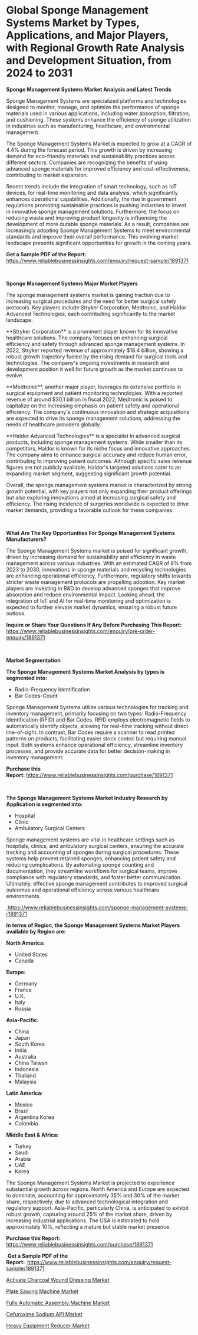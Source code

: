 <p><h1>Global Sponge Management Systems Market by Types, Applications, and Major Players, with Regional Growth Rate Analysis and Development Situation, from 2024 to 2031</h1></p><p><strong>Sponge Management Systems Market Analysis and Latest Trends</strong></p>
<p><p>Sponge Management Systems are specialized platforms and technologies designed to monitor, manage, and optimize the performance of sponge materials used in various applications, including water absorption, filtration, and cushioning. These systems enhance the efficiency of sponge utilization in industries such as manufacturing, healthcare, and environmental management.</p><p>The Sponge Management Systems Market is expected to grow at a CAGR of 4.4% during the forecast period. This growth is driven by increasing demand for eco-friendly materials and sustainability practices across different sectors. Companies are recognizing the benefits of using advanced sponge materials for improved efficiency and cost-effectiveness, contributing to market expansion. </p><p>Recent trends include the integration of smart technology, such as IoT devices, for real-time monitoring and data analysis, which significantly enhances operational capabilities. Additionally, the rise in government regulations promoting sustainable practices is pushing industries to invest in innovative sponge management solutions. Furthermore, the focus on reducing waste and improving product longevity is influencing the development of more durable sponge materials. As a result, companies are increasingly adopting Sponge Management Systems to meet environmental standards and improve their overall performance. This evolving market landscape presents significant opportunities for growth in the coming years.</p></p>
<p><strong>Get a Sample PDF of the Report:&nbsp;</strong> <a href="https://www.reliablebusinessinsights.com/enquiry/request-sample/1891371?utm_campaign=1571&utm_medium=2&utm_source=Github&utm_content=ia&utm_term=24102024&utm_id=sponge-management-systems">https://www.reliablebusinessinsights.com/enquiry/request-sample/1891371</a></p>
<p>&nbsp;</p>
<p><strong>Sponge Management Systems Major Market Players</strong></p>
<p><p>The sponge management systems market is gaining traction due to increasing surgical procedures and the need for better surgical safety protocols. Key players include Stryker Corporation, Medtronic, and Haldor Advanced Technologies, each contributing significantly to the market landscape.</p><p>**Stryker Corporation** is a prominent player known for its innovative healthcare solutions. The company focuses on enhancing surgical efficiency and safety through advanced sponge management systems. In 2022, Stryker reported revenue of approximately $18.4 billion, showing a robust growth trajectory fueled by the rising demand for surgical tools and technologies. The company's ongoing investments in research and development position it well for future growth as the market continues to evolve.</p><p>**Medtronic**, another major player, leverages its extensive portfolio in surgical equipment and patient monitoring technologies. With a reported revenue of around $30.1 billion in fiscal 2022, Medtronic is poised to capitalize on the increasing emphasis on patient safety and operational efficiency. The company's continuous innovation and strategic acquisitions are expected to drive its sponge management solutions, addressing the needs of healthcare providers globally.</p><p>**Haldor Advanced Technologies** is a specialist in advanced surgical products, including sponge management systems. While smaller than its competitors, Haldor is known for its niche focus and innovative approaches. The company aims to enhance surgical accuracy and reduce human error, contributing to improving patient outcomes. Although specific sales revenue figures are not publicly available, Haldor's targeted solutions cater to an expanding market segment, suggesting significant growth potential.</p><p>Overall, the sponge management systems market is characterized by strong growth potential, with key players not only expanding their product offerings but also exploring innovations aimed at increasing surgical safety and efficiency. The rising incidence of surgeries worldwide is expected to drive market demands, providing a favorable outlook for these companies.</p></p>
<p>&nbsp;</p>
<p><strong>What Are The Key Opportunities For Sponge Management Systems Manufacturers?</strong></p>
<p><p>The Sponge Management Systems market is poised for significant growth, driven by increasing demand for sustainability and efficiency in waste management across various industries. With an estimated CAGR of 8% from 2023 to 2030, innovations in sponge materials and recycling technologies are enhancing operational efficiency. Furthermore, regulatory shifts towards stricter waste management protocols are propelling adoption. Key market players are investing in R&D to develop advanced sponges that improve absorption and reduce environmental impact. Looking ahead, the integration of IoT and AI for real-time monitoring and optimization is expected to further elevate market dynamics, ensuring a robust future outlook.</p></p>
<p><strong>Inquire or Share Your Questions If Any Before Purchasing This Report:</strong> <a href="https://www.reliablebusinessinsights.com/enquiry/pre-order-enquiry/1891371?utm_campaign=1571&utm_medium=2&utm_source=Github&utm_content=ia&utm_term=24102024&utm_id=sponge-management-systems">https://www.reliablebusinessinsights.com/enquiry/pre-order-enquiry/1891371</a></p>
<p>&nbsp;</p>
<p><strong>Market Segmentation</strong></p>
<p><strong>The Sponge Management Systems Market Analysis by types is segmented into:</strong></p>
<p><ul><li>Radio-Frequency Identification</li><li>Bar Codes-Count</li></ul></p>
<p><p>Sponge Management Systems utilize various technologies for tracking and inventory management, primarily focusing on two types: Radio-Frequency Identification (RFID) and Bar Codes. RFID employs electromagnetic fields to automatically identify objects, allowing for real-time tracking without direct line-of-sight. In contrast, Bar Codes require a scanner to read printed patterns on products, facilitating easier stock control but requiring manual input. Both systems enhance operational efficiency, streamline inventory processes, and provide accurate data for better decision-making in inventory management.</p></p>
<p><strong>Purchase this Report:&nbsp;</strong><a href="https://www.reliablebusinessinsights.com/purchase/1891371?utm_campaign=1571&utm_medium=2&utm_source=Github&utm_content=ia&utm_term=24102024&utm_id=sponge-management-systems">https://www.reliablebusinessinsights.com/purchase/1891371</a></p>
<p>&nbsp;</p>
<p><strong>The Sponge Management Systems Market Industry Research by Application is segmented into:</strong></p>
<p><ul><li>Hospital</li><li>Clinic</li><li>Ambulatory Surgical Centers</li></ul></p>
<p><p>Sponge management systems are vital in healthcare settings such as hospitals, clinics, and ambulatory surgical centers, ensuring the accurate tracking and accounting of sponges during surgical procedures. These systems help prevent retained sponges, enhancing patient safety and reducing complications. By automating sponge counting and documentation, they streamline workflows for surgical teams, improve compliance with regulatory standards, and foster better communication. Ultimately, effective sponge management contributes to improved surgical outcomes and operational efficiency across various healthcare environments.</p></p>
<p><a href="https://www.reliablebusinessinsights.com/sponge-management-systems-r1891371?utm_campaign=1571&utm_medium=2&utm_source=Github&utm_content=ia&utm_term=24102024&utm_id=sponge-management-systems">&nbsp;https://www.reliablebusinessinsights.com/sponge-management-systems-r1891371</a></p>
<p><strong>In terms of Region, the Sponge Management Systems Market Players available by Region are:</strong></p>
<p>
    <p> <strong> North America: </strong>
        <ul>
            <li>United States</li>
            <li>Canada</li>
        </ul>
        </p> 
    <p> <strong> Europe: </strong>
        <ul>
            <li>Germany</li>
            <li>France</li>
            <li>U.K.</li>
            <li>Italy</li>
            <li>Russia</li>
        </ul>
        </p> 
    <p> <strong> Asia-Pacific: </strong>
        <ul>
            <li>China</li>
            <li>Japan</li>
            <li>South Korea</li>
            <li>India</li>
            <li>Australia</li>
            <li>China Taiwan</li>
            <li>Indonesia</li>
            <li>Thailand</li>
            <li>Malaysia</li>
        </ul>
        </p> 
    <p> <strong> Latin America: </strong>
        <ul>
            <li>Mexico</li>
            <li>Brazil</li>
            <li>Argentina Korea</li>
            <li>Colombia</li>
        </ul>
        </p> 
    <p> <strong> Middle East & Africa: </strong>
        <ul>
            <li>Turkey</li>
            <li>Saudi</li>
            <li>Arabia</li>
            <li>UAE</li>
            <li>Korea</li>
        </ul>
    </p>
    </p>
<p><p>The Sponge Management Systems Market is projected to experience substantial growth across regions. North America and Europe are expected to dominate, accounting for approximately 35% and 30% of the market share, respectively, due to advanced technological integration and regulatory support. Asia-Pacific, particularly China, is anticipated to exhibit robust growth, capturing around 25% of the market share, driven by increasing industrial applications. The USA is estimated to hold approximately 10%, reflecting a mature but stable market presence.</p></p>
<p><strong>Purchase this Report: </strong><a href="https://www.reliablebusinessinsights.com/purchase/1891371?utm_campaign=1571&utm_medium=2&utm_source=Github&utm_content=ia&utm_term=24102024&utm_id=sponge-management-systems">https://www.reliablebusinessinsights.com/purchase/1891371</a></p>
<p>&nbsp;<strong>Get a Sample PDF of the Report:&nbsp;&nbsp;</strong><a href="https://www.reliablebusinessinsights.com/enquiry/request-sample/1891371?utm_campaign=1571&utm_medium=2&utm_source=Github&utm_content=ia&utm_term=24102024&utm_id=sponge-management-systems">https://www.reliablebusinessinsights.com/enquiry/request-sample/1891371</a></p>
<p><strong></strong></p>
<p><p><a href="https://www.linkedin.com/pulse/global-perspectives-activate-charcoal-wound-dressing-market-lmdtf?utm_campaign=1571&utm_medium=2&utm_source=Github&utm_content=ia&utm_term=24102024&utm_id=sponge-management-systems">Activate Charcoal Wound Dressing Market</a></p><p><a href="https://www.linkedin.com/pulse/plate-sawing-machine-market-global-share-ranking-overall-sales-mfn0f?utm_campaign=1571&utm_medium=2&utm_source=Github&utm_content=ia&utm_term=24102024&utm_id=sponge-management-systems">Plate Sawing Machine Market</a></p><p><a href="https://www.linkedin.com/pulse/fully-automatic-assembly-machine-value-chain-analysis-from-g4ldf?utm_campaign=1571&utm_medium=2&utm_source=Github&utm_content=ia&utm_term=24102024&utm_id=sponge-management-systems">Fully Automatic Assembly Machine Market</a></p><p><a href="https://github.com/hgf64gh/Market-Research-Report-List-1/blob/main/cefuroxime-sodium-api-market.md?utm_campaign=1571&utm_medium=2&utm_source=Github&utm_content=ia&utm_term=24102024&utm_id=sponge-management-systems">Cefuroxime Sodium API Market</a></p><p><a href="https://www.linkedin.com/pulse/investment-opportunities-heavy-equipment-reducer-sector-risk-dkkhf?utm_campaign=1571&utm_medium=2&utm_source=Github&utm_content=ia&utm_term=24102024&utm_id=sponge-management-systems">Heavy Equipment Reducer Market</a></p></p>